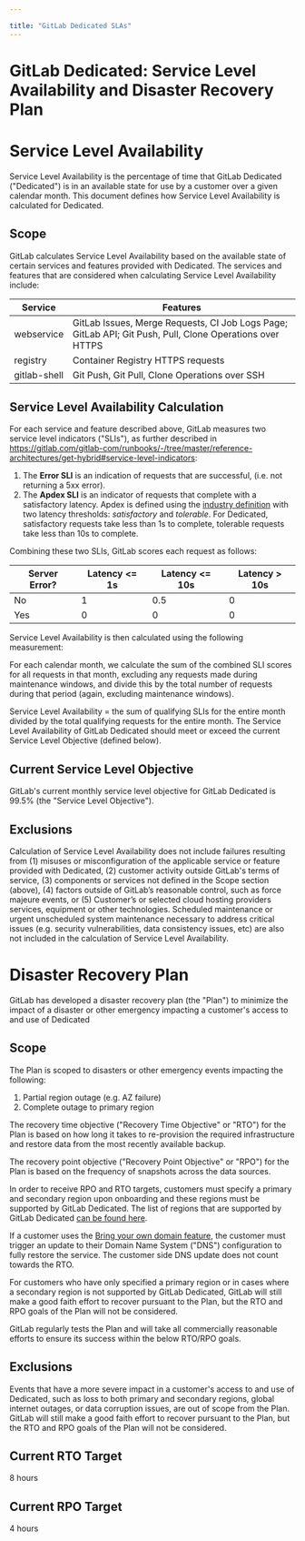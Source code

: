 ```yaml
---

title: "GitLab Dedicated SLAs"
---
```








# GitLab Dedicated: Service Level Availability and Disaster Recovery Plan 

# Service Level Availability
Service Level Availability is the percentage of time that GitLab Dedicated ("Dedicated") is in an available state for use by a customer over a given calendar month. This document defines how Service Level Availability is calculated for Dedicated.

## Scope
GitLab calculates Service Level Availability based on the available state of certain services and features provided with Dedicated. The services and features that are considered when calculating Service Level Availability include:

| Service | Features |
| ------ | ------ |
| webservice | GitLab Issues, Merge Requests, CI Job Logs Page; GitLab API; Git Push, Pull, Clone Operations over HTTPS |
| registry | Container Registry HTTPS requests |
| gitlab-shell | Git Push, Git Pull, Clone Operations over SSH|

## Service Level Availability Calculation
For each service and feature described above, GitLab measures two service level indicators ("SLIs"), as further described in https://gitlab.com/gitlab-com/runbooks/-/tree/master/reference-architectures/get-hybrid#service-level-indicators:
1. The **Error SLI** is an indication of requests that are successful, (i.e. not returning a 5xx error).
1. The **Apdex SLI** is an indicator of requests that complete with a satisfactory latency. Apdex is defined using the [industry definition](https://en.wikipedia.org/wiki/Apdex) with two latency thresholds: _satisfactory_ and _tolerable_. For Dedicated, satisfactory requests take less than 1s to complete, tolerable requests take less than 10s to complete.

Combining these two SLIs, GitLab scores each request as follows:

| Server Error? | Latency <= 1s | Latency <= 10s | Latency > 10s | 
| --- | --- | ------ | ------ |
| No | 1 | 0.5 | 0 |
| Yes | 0 | 0 | 0 |

Service Level Availability is then calculated using the following measurement:

For each calendar month, we calculate the sum of the combined SLI scores for all requests in that month, excluding any requests made during maintenance windows, and divide this by the total number of requests during that period (again, excluding maintenance windows).

Service Level Availability = the sum of qualifying SLIs for the entire month divided by the total qualifying requests for the entire month. The Service Level Availability of GitLab Dedicated should meet or exceed the current Service Level Objective (defined below).

## Current Service Level Objective
GitLab's current monthly service level objective for GitLab Dedicated is 99.5% (the "Service Level Objective").

## Exclusions
Calculation of Service Level Availability does not include failures resulting from (1) misuses or misconfiguration of the applicable service or feature provided with Dedicated, (2) customer activity outside GitLab's terms of service, (3) components or services not defined in the Scope section (above), (4) factors outside of GitLab’s reasonable control, such as force majeure events, or (5) Customer’s or selected cloud hosting providers services, equipment or other technologies. Scheduled maintenance or urgent unscheduled system maintenance necessary to address critical issues (e.g. security vulnerabilities, data consistency issues, etc) are also not included in the calculation of Service Level Availability.

# Disaster Recovery Plan

GitLab has developed a disaster recovery plan (the "Plan") to minimize the impact of a disaster or other emergency impacting a customer's access to and use of Dedicated

## Scope
The Plan is scoped to disasters or other emergency events impacting the following:
1. Partial region outage (e.g. AZ failure)
2. Complete outage to primary region

The recovery time objective ("Recovery Time Objective" or "RTO") for the Plan is based on how long it takes to re-provision the required infrastructure and restore data from the most recently available backup. 

The recovery point objective ("Recovery Point Objective" or "RPO") for the Plan is based on the frequency of snapshots across the data sources.

In order to receive RPO and RTO targets, customers must specify a primary and secondary region upon onboarding and these regions must be supported by GitLab Dedicated. The list of regions that are supported by GitLab Dedicated [can be found here](https://docs.gitlab.com/ee/subscriptions/gitlab_dedicated/#available-aws-regions).

If a customer uses the [Bring your own domain feature](https://docs.gitlab.com/ee/subscriptions/gitlab_dedicated/#bring-your-own-domain), the customer must trigger an update to their Domain Name System ("DNS") configuration to fully restore the service. The customer side DNS update does not count towards the RTO.

For customers who have only specified a primary region or in cases where a secondary region is not supported by GitLab Dedicated, GitLab will still make a good faith effort to recover pursuant to the Plan, but the RTO and RPO goals of the Plan will not be considered.

GitLab regularly tests the Plan and will take all commercially reasonable efforts to ensure its success within the below RTO/RPO goals.

## Exclusions

Events that have a more severe impact in a customer's access to and use of Dedicated, such as loss to both primary and secondary regions, global internet outages, or data corruption issues, are out of scope from the Plan. GitLab will still make a good faith effort to recover pursuant to the Plan, but the RTO and RPO goals of the Plan will not be considered.

## Current RTO Target
8 hours

## Current RPO Target
4 hours
